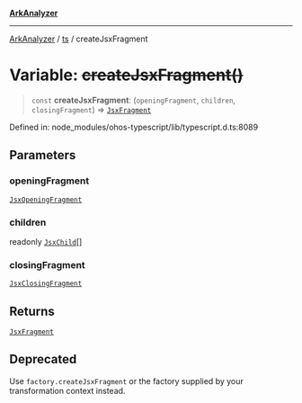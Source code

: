 [**ArkAnalyzer**](../../../../README.md)

***

[ArkAnalyzer](../../../../globals.md) / [ts](../README.md) / createJsxFragment

# Variable: ~~createJsxFragment()~~

> `const` **createJsxFragment**: (`openingFragment`, `children`, `closingFragment`) => [`JsxFragment`](../interfaces/JsxFragment.md)

Defined in: node\_modules/ohos-typescript/lib/typescript.d.ts:8089

## Parameters

### openingFragment

[`JsxOpeningFragment`](../interfaces/JsxOpeningFragment.md)

### children

readonly [`JsxChild`](../type-aliases/JsxChild.md)[]

### closingFragment

[`JsxClosingFragment`](../interfaces/JsxClosingFragment.md)

## Returns

[`JsxFragment`](../interfaces/JsxFragment.md)

## Deprecated

Use `factory.createJsxFragment` or the factory supplied by your transformation context instead.

